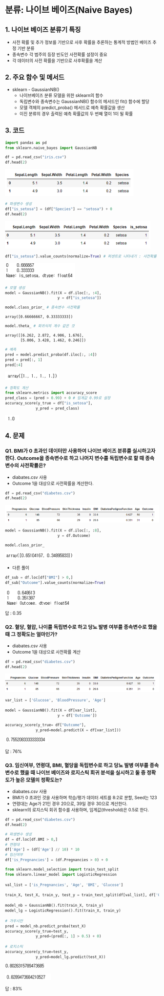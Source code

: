 # 분류: 나이브 베이즈(Naive Bayes)

## 1. 나이브 베이즈 분류기 특징
- 사전 확률 및 추가 정보를 기반으로 사후 확률을 추론하는 통계적 방법인 베이즈 추정 기반 분류
- 종속변수 각 범주의 등장 빈도인 사전확률 설정이 중요
- 각 데이터의 사전 확률을 기반으로 사후확률을 계산



## 2. 주요 함수 및 메서드
- sklearn - GaussianNB()
    - 나이브베이즈 분류 모델을 위한 sklearn의 함수
    - 독립변수와 종속변수는 GaussianNB() 함수의 메서드인 fit() 함수에 할당
    - 모델 객체의 predict_proba() 메서드로 예측 확률값을 생산
    - 이진 분류의 경우 출력된 예측 확률값의 두 번째 열이 1이 될 확률

## 3. 코드

```python
import pandas as pd
from sklearn.naive_bayes import GaussianNB
```

```python
df = pd.read_csv("iris.csv")
df.head(2)
```

![image-20220616212118327]([ProDS]Naive_Bayes.assets/image-20220616212118327.png)

```python
# 파생변수 생성
df["is_setosa"] = (df["Species"] == "setosa") + 0
df.head(2)
```

![image-20220616212136518]([ProDS]Naive_Bayes.assets/image-20220616212136518.png)

```python
df["is_setosa"].value_counts(normalize=True) # 퍼센트로 나타내기 : 사전확률
```

![image-20220616212148052]([ProDS]Naive_Bayes.assets/image-20220616212148052.png)

```python
# 모델 생성
model = GaussianNB().fit(X = df.iloc[:, :4],
                        y = df["is_setosa"])
```

```python
model.class_prior_ # 종속변수 사전확률
```

```
array([0.66666667, 0.33333333])
```

```python
model.theta_ # 회귀식의 계수 같은 것
```

```
array([[6.262, 2.872, 4.906, 1.676],
       [5.006, 3.428, 1.462, 0.246]])
```

```python
# 예측
pred = model.predict_proba(df.iloc[:, :4])
pred = pred[:, 1]
pred[:4]
```

![image-20220616212233589]([ProDS]Naive_Bayes.assets/image-20220616212233589.png)

```python
# 정확도 계산
from sklearn.metrics import accuracy_score
pred_class = (pred > 0.99) + 0 # 임계값 0.99로 설정
accuracy_score(y_true = df["is_setosa"],
              y_pred = pred_class)
```

![image-20220616212301248]([ProDS]Naive_Bayes.assets/image-20220616212301248.png)



## 4. 문제

### Q1. BMI가 0 초과인 데이터만 사용하여 나이브 베이즈 분류를 실시하고자한다. Outcome을 종속변수로 하고 나머지 변수를 독립변수로 할 때 종속변수의 사전확률은?

- diabates.csv 사용
- Outcome 1을 대상으로 사전확률을 계산한다.

```python
df = pd.read_csv("diabetes.csv")
df.head(2)
```

![image-20220616212339536]([ProDS]Naive_Bayes.assets/image-20220616212339536.png)

```python
model = GaussianNB().fit(X = df.iloc[:, :8],
                        y = df.Outcome)
```

```python
model.class_prior_
```

![image-20220616212357631]([ProDS]Naive_Bayes.assets/image-20220616212357631.png)

- 다른 풀이

```python
df_sub = df.loc[df["BMI"] > 0,]
df_sub["Outcome"].value_counts(normalize=True)
```

![image-20220616212409720]([ProDS]Naive_Bayes.assets/image-20220616212409720.png)

답 : 0.35



### Q2. 혈당, 혈압, 나이를 독립변수로 하고 당뇨 발병 여부를 종속변수로 했을 때 그 정확도는 얼마인가?

- diabates.csv 사용
- Outcome 1을 대상으로 사전확률 계산

```python
df = pd.read_csv("diabetes.csv")
df.head(2)
```

![image-20220616212450999]([ProDS]Naive_Bayes.assets/image-20220616212450999.png)

```python
var_list = ['Glucose', 'BloodPressure', 'Age']

model = GaussianNB().fit(X = df[var_list],
                        y = df['Outcome'])
```

```python
accuracy_score(y_true= df["Outcome"],
              y_pred=model.predict(X = df[var_list]))
```

![image-20220616212508845]([ProDS]Naive_Bayes.assets/image-20220616212508845.png)

답 : 76%



### Q3. 임신여부, 연령대, BMI, 혈당을 독립변수로 하고 당뇨 발병 여부를 종속변수로 했을 때 나이브 베이즈와 로지스틱 회귀 분석을 실시하고 둘 중 정확도가 높은 모델의 정확도는?

- diabates.csv 사용
- BMI가 0 초과인 것을 사용하며 학습/평가 데이터 세트를 8:2로 분할, Seed는 123
- 연령대는 Age가 21인 경우 20으로, 39일 경우 30으로 계산한다.
- sklearn의 로지스틱 회귀 함수를 사용하며, 임계값(threshold)은 0.5로 한다.

```python
df = pd.read_csv("diabetes.csv")
df.head(2)
```

```python
# 파생변수 생성
df = df.loc[df.BMI > 0,]
# 연령대
df['Age'] = (df['Age'] // 10) * 10
# 임신여부
df['is_Pregnancies'] = (df.Pregnancies > 0) + 0
```

```python
from sklearn.model_selection import train_test_split
from sklearn.linear_model import LogisticRegression

val_list = ['is_Pregnancies', 'Age', 'BMI', 'Glucose']

train_X, test_X, train_y, test_y = train_test_split(df[val_list], df['Outcome'], test_size=0.2, random_state=123)

model_nb = GaussianNB().fit(train_X, train_y)
model_lg = LogisticRegression().fit(train_X, train_y)

# 가우시안
pred = model_nb.predict_proba(test_X)
accuracy_score(y_true=test_y,
              y_pred=(pred[:, 1] > 0.5) + 0)
              
# 로지스틱
accuracy_score(y_true=test_y,
              y_pred=model_lg.predict(test_X))
```

![image-20220616212625493]([ProDS]Naive_Bayes.assets/image-20220616212625493.png)

![image-20220616212630127]([ProDS]Naive_Bayes.assets/image-20220616212630127.png)

답 : 83%

